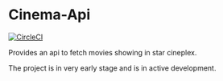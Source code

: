 # Cinema-Api

[![CircleCI](https://circleci.com/gh/tahmidsadik112/Cinema-Api/tree/master.svg?style=svg)](https://circleci.com/gh/tahmidsadik112/Cinema-Api/tree/master)

Provides an api to fetch movies showing in star cineplex.

The project is in very early stage and is in active development.
